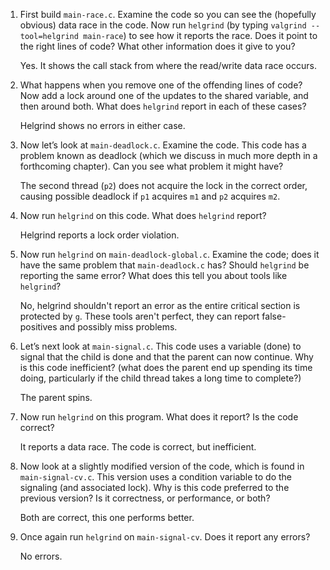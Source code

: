 1. First build `main-race.c`. Examine the code so you can see the (hopefully obvious) data race in the code. Now run `helgrind` (by typing `valgrind --tool=helgrind main-race`) to see how it reports the race. Does it point to the right lines of code? What other information does it give to you?

    Yes. It shows the call stack from where the read/write data race occurs.

2. What happens when you remove one of the offending lines of code? Now add a lock around one of the updates to the shared variable, and then around both. What does `helgrind` report in each of these cases?

    Helgrind shows no errors in either case.

3. Now let’s look at `main-deadlock.c`. Examine the code. This code has a problem known as deadlock (which we discuss in much more depth in a forthcoming chapter). Can you see what problem it might have?

    The second thread (`p2`) does not acquire the lock in the correct order, causing possible deadlock if `p1` acquires `m1` and `p2` acquires `m2`.

4. Now run `helgrind` on this code. What does `helgrind` report?

    Helgrind reports a lock order violation.

5. Now run `helgrind` on `main-deadlock-global.c`. Examine the code; does it have the same problem that `main-deadlock.c` has? Should `helgrind` be reporting the same error? What does this tell you about tools like `helgrind`?

    No, helgrind shouldn't report an error as the entire critical section is protected by `g`. These tools aren't perfect, they can report false-positives and possibly miss problems.

6. Let’s next look at `main-signal.c`. This code uses a variable (done) to signal that the child is done and that the parent can now continue. Why is this code inefficient? (what does the parent end up spending its time doing, particularly if the child thread takes a long time to complete?)

    The parent spins.

7. Now run `helgrind` on this program. What does it report? Is the code correct?

    It reports a data race. The code is correct, but inefficient.

8. Now look at a slightly modified version of the code, which is found in `main-signal-cv.c`. This version uses a condition variable to do the signaling (and associated lock). Why is this code preferred to the previous version? Is it correctness, or performance, or both?

    Both are correct, this one performs better.

9. Once again run `helgrind` on `main-signal-cv`. Does it report any errors?

    No errors.